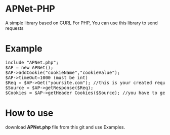 # APNet-PHP
A simple library based on CURL For PHP, You can use this library to send requests

# Example

<pre>
include "APNet.php";
$AP = new APNet();
$AP->addCookie("cookieName","cookieValue");
$AP->timeOut=1000 (must be int)
$Req = $AP->Get("yoursite.com"); //this is your created request , ready to get response
$Source = $AP->getResponse($Req); 
$Cookies = $AP->getHeader_Cookies($Source); //you have to get cookies from response , no request!
</pre>

# How to use

download <b>APNet.php</b> file from this git and use Examples.
